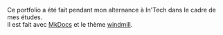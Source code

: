 Ce portfolio a été fait pendant mon alternance à In'Tech dans le cadre de mes études.  
Il est fait avec [MkDocs](https://www.mkdocs.org/) et le thème [windmill](https://github.com/gristlabs/mkdocs-windmill).
